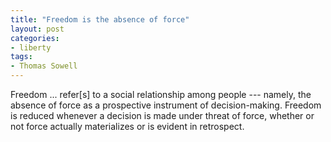 ```yaml
---
title: "Freedom is the absence of force"
layout: post
categories:
- liberty
tags:
- Thomas Sowell
---
```


Freedom ... refer\[s\] to a social relationship among people --- namely, the absence of force as a prospective instrument of decision-making. Freedom is reduced whenever a decision is made under threat of force, whether or not force actually materializes or is evident in retrospect.